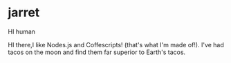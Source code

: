 # jarret

HI human

HI there,I like Nodes.js and Coffescripts! (that's what I'm made of!).
I've had tacos on the moon and find them far superior to Earth's tacos.
